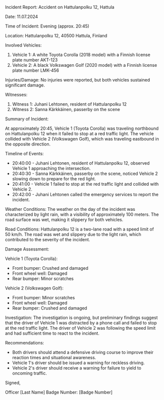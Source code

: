 Incident Report: Accident on Hattulanpolku 12, Hattula

Date: 11.07.2024

Time of Incident: Evening (approx. 20:45)

Location: Hattulanpolku 12, 40500 Hattula, Finland

Involved Vehicles:

1. Vehicle 1: A white Toyota Corolla (2018 model) with a Finnish license plate number AKT-123
2. Vehicle 2: A black Volkswagen Golf (2020 model) with a Finnish license plate number LMK-456

Injuries/Damage:
No injuries were reported, but both vehicles sustained significant damage.

Witnesses:

1. Witness 1: Juhani Lehtonen, resident of Hattulanpolku 12
2. Witness 2: Sanna Kärkkäinen, passerby on the scene

Summary of Incident:

At approximately 20:45, Vehicle 1 (Toyota Corolla) was traveling northbound on Hattulanpolku 12 when it failed to stop at a red traffic light. The vehicle collided with Vehicle 2 (Volkswagen Golf), which was traveling eastbound in the opposite direction.

Timeline of Events:

- 20:40:00 - Juhani Lehtonen, resident of Hattulanpolku 12, observed Vehicle 1 approaching the intersection.
- 20:40:30 - Sanna Kärkkäinen, passerby on the scene, noticed Vehicle 2 slowing down to prepare for the red light.
- 20:41:00 - Vehicle 1 failed to stop at the red traffic light and collided with Vehicle 2.
- 20:42:00 - Juhani Lehtonen called the emergency services to report the incident.

Weather Conditions:
The weather on the day of the incident was characterized by light rain, with a visibility of approximately 100 meters. The road surface was wet, making it slippery for both vehicles.

Road Conditions:
Hattulanpolku 12 is a two-lane road with a speed limit of 50 km/h. The road was wet and slippery due to the light rain, which contributed to the severity of the incident.

Damage Assessment:

Vehicle 1 (Toyota Corolla):

* Front bumper: Crushed and damaged
* Front wheel well: Damaged
* Rear bumper: Minor scratches

Vehicle 2 (Volkswagen Golf):

* Front bumper: Minor scratches
* Front wheel well: Damaged
* Rear bumper: Crushed and damaged

Investigation:
The investigation is ongoing, but preliminary findings suggest that the driver of Vehicle 1 was distracted by a phone call and failed to stop at the red traffic light. The driver of Vehicle 2 was following the speed limit and had sufficient time to react to the incident.

Recommendations:

* Both drivers should attend a defensive driving course to improve their reaction times and situational awareness.
* Vehicle 1's driver should be issued a warning for reckless driving.
* Vehicle 2's driver should receive a warning for failure to yield to oncoming traffic.

Signed,

Officer [Last Name]
Badge Number: [Badge Number]